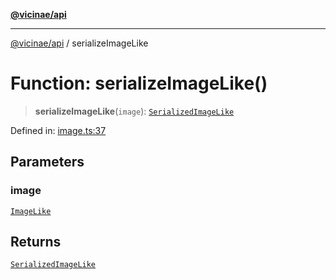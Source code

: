 [**@vicinae/api**](../README.md)

***

[@vicinae/api](../README.md) / serializeImageLike

# Function: serializeImageLike()

> **serializeImageLike**(`image`): [`SerializedImageLike`](../type-aliases/SerializedImageLike.md)

Defined in: [image.ts:37](https://github.com/vicinaehq/vicinae/blob/c742d5fc509336339909dd669955b863f086bf4e/api/src/api/image.ts#L37)

## Parameters

### image

[`ImageLike`](../@vicinae/namespaces/Image/type-aliases/ImageLike.md)

## Returns

[`SerializedImageLike`](../type-aliases/SerializedImageLike.md)
